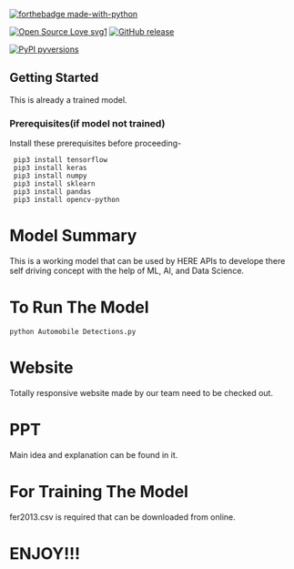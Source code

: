 [![forthebadge made-with-python](http://ForTheBadge.com/images/badges/made-with-python.svg)](https://www.python.org/)

[![Open Source Love svg1](https://badges.frapsoft.com/os/v1/open-source.svg?v=103)](https://github.com/ellerbrock/open-source-badges/)
[![GitHub release](https://img.shields.io/github/release/Naereen/StrapDown.js.svg)](https://github.com/gitshanks/fer2013/releases)

[![PyPI pyversions](https://img.shields.io/pypi/pyversions/ansicolortags.svg)](https://pypi.python.org/pypi/ansicolortags/)

## Getting Started

This is already a trained model.

### Prerequisites(if model not trained)
Install these prerequisites before proceeding-
```
 pip3 install tensorflow
 pip3 install keras
 pip3 install numpy
 pip3 install sklearn
 pip3 install pandas
 pip3 install opencv-python
```

# Model Summary
This is a working model that can be used by HERE APIs to develope there self driving concept with the help of ML, AI, and Data Science.


# To Run The Model
```
python Automobile Detections.py
```

# Website

Totally responsive website made by our team need to be checked out.

# PPT

Main idea and explanation can be found in it.

# For Training The Model

fer2013.csv is required that can be downloaded from online.

# ENJOY!!!
